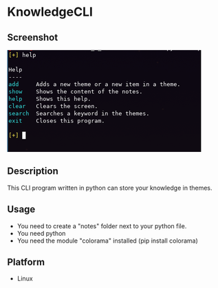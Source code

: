 # KnowledgeCLI

## Screenshot
![image info](./screenshot.png)

## Description
This CLI program written in python can store your knowledge in themes.

## Usage
- You need to create a "notes" folder next to your python file.
- You need python
- You need the module "colorama" installed (pip install colorama)

## Platform
- Linux
